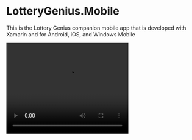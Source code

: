 # LotteryGenius.Mobile
This is the Lottery Genius companion mobile app that is developed with Xamarin and for Android, iOS, and Windows Mobile

<video width="320" height="240" controls>
  <source src="Meticulous.mp4" type="video/mp4">
</video>
